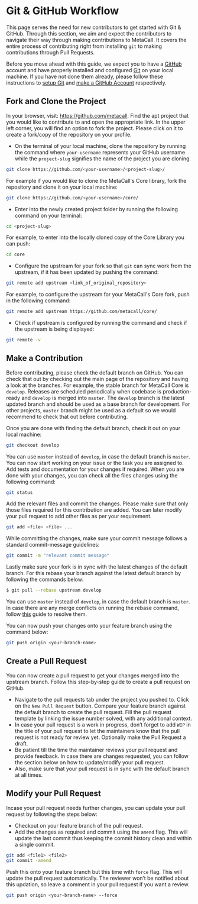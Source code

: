 # Git & GitHub Workflow

This page serves the need for new contributors to get started with Git & GitHub. Through this section, we aim and expect the contributors to navigate their way through making contributions to MetaCall. It covers the entire process of contributing right from installing `git` to making contributions through Pull Requests.

Before you move ahead with this guide, we expect you to have a [GitHub](www.github.com) account and have properly installed and configured [Git](http://git-scm.org/) on your local machine. If you have not done them already, please follow these instructions to [setup Git](https://support.atlassian.com/bitbucket-cloud/docs/install-and-set-up-git/) and [make a GitHub Account](https://docs.github.com/en/github/getting-started-with-github/signing-up-for-a-new-github-account) respectively.

## Fork and Clone the Project

In your browser, visit: https://github.com/metacall. Find the apt project that you would like to contribute to and open the appropriate link. In the upper left corner, you will find an option to fork the project. Please click on it to create a fork/copy of the repository on your profile.

- On the terminal of your local machine, clone the repository by running the command where `your-username` represents your GitHub username while the `project-slug` signifies the name of the project you are cloning.

```bash
git clone https://github.com/<your-username>/<project-slug>/
```

For example if you would like to clone the MetaCall's Core library, fork the repository and clone it on your local machine:

```bash
git clone https://github.com/<your-username>/core/
```

- Enter into the newly created project folder by running the following command on your terminal:

```bash
cd <project-slug>
```

For example, to enter into the locally cloned copy of the Core Library you can push:

```bash
cd core
```

- Configure the upstream for your fork so that `git` can sync work from the upstream, if it has been updated by pushing the command:

```bash
git remote add upstream <link_of_original_repository>
```

For example, to configure the upstream for your MetaCall's Core fork, push in the following command:

```bash
git remote add upstream https://github.com/metacall/core/
```

- Check if upstream is configured by running the command and check if the upstream is being displayed:

```bash
git remote -v
```

## Make a Contribution

Before contributing, please check the default branch on GitHub. You can check that out by checking out the main page of the repository and having a look at the branches. For example, the stable branch for MetaCall Core is `develop`. Releases are scheduled periodically when codebase is production-ready and `develop` is merged into `master`. The `develop` branch is the latest updated branch and should be used as a base branch for development. For other projects, `master` branch might be used as a default so we would recommend to check that out before contributing.

Once you are done with finding the default branch, check it out on your local machine:

```bash
git checkout develop
```

You can use `master` instead of `develop`, in case the default branch is `master`. You can now start working on your issue or the task you are assigned to. Add tests and documentation for your changes if required. When you are done with your changes, you can check all the files changes using the following command:

```bash
git status
```

Add the relevant files and commit the changes. Please make sure that only those files required for this contribution are added. You can later modify your pull request to add other files as per your requirement.

```bash
git add <file> <file> ...
```

While committing the changes, make sure your commit message follows a standard commit-message guidelines:

```bash
git commit -m "relevant commit message"
```

Lastly make sure your fork is in sync with the latest changes of the default branch. For this rebase your branch against the latest default branch by following the commands below:

```bash
$ git pull --rebase upstream develop
```

You can use `master` instead of `develop`, in case the default branch is `master`. In case there are any merge conflicts on running the rebase command, follow [this](<(https://docs.github.com/en/github/collaborating-with-issues-and-pull-requests/resolving-a-merge-conflict-using-the-command-line)>) guide to resolve them.

You can now push your changes onto your feature branch using the command below:

```bash
git push origin <your-branch-name>
```

## Create a Pull Request

You can now create a pull request to get your changes merged into the upstream branch. Follow this step-by-step guide to create a pull request on GitHub.

- Navigate to the pull requests tab under the project you pushed to. Click on the `New Pull Request` button. Compare your feature branch against the default branch to create the pull request. Fill the pull request template by linking the issue number solved, with any additional context.
- In case your pull request is a work in progress, don’t forget to add `WIP` in the title of your pull request to let the maintainers know that the pull request is not ready for review yet. Optionally make the Pull Request a draft.
- Be patient till the time the maintainer reviews your pull request and provide feedback. In case there are changes requested, you can follow the section below on how to update/modify your pull request.
- Also, make sure that your pull request is in sync with the default branch at all times.

## Modify your Pull Request

Incase your pull request needs further changes, you can update your pull request by following the steps below:

- Checkout on your feature branch of the pull request.
- Add the changes as required and commit using the `amend` flag. This will update the last commit thus keeping the commit history clean and within a single commit.

```bash
git add <file1> <file2>
git commit -amend
```

Push this onto your feature branch but this time with `force` flag. This will update the pull request automatically. The reviewer won’t be notified about this updation, so leave a comment in your pull request if you want a review.

```bash
git push origin <your-branch-name> --force
```
